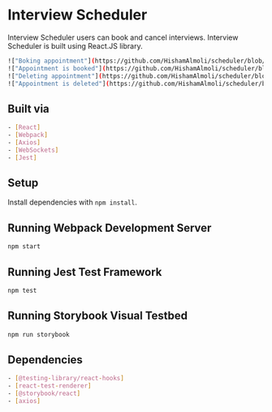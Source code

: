 # Interview Scheduler
Interview Scheduler users can book and cancel interviews. Interview Scheduler is built using React.JS library.

```sh
!["Boking appointment"](https://github.com/HishamAlmoli/scheduler/blob/master/docs/1.png)
!["Appointment is booked"](https://github.com/HishamAlmoli/scheduler/blob/master/docs/2.png?raw=true)
!["Deleting appointment"](https://github.com/HishamAlmoli/scheduler/blob/master/docs/3.png?raw=true)
!["Appointment is deleted"](https://github.com/HishamAlmoli/scheduler/blob/master/docs/4.png?raw=true)
```

## Built via

```sh
- [React]
- [Webpack]
- [Axios]
- [WebSockets]
- [Jest]
```

## Setup

Install dependencies with `npm install`.

## Running Webpack Development Server

```sh
npm start
```

## Running Jest Test Framework

```sh
npm test
```

## Running Storybook Visual Testbed

```sh
npm run storybook
```
## Dependencies 

```sh
- [@testing-library/react-hooks]
- [react-test-renderer]
- [@storybook/react]
- [axios]
```
